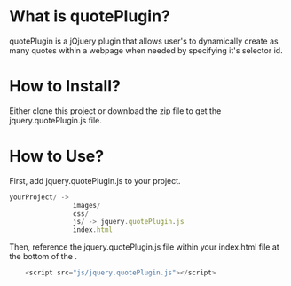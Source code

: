 # What is quotePlugin?

quotePlugin is a jQjuery plugin that allows user's to dynamically create as many quotes within
a webpage when needed by specifying it's selector id.

# How to Install?

Either clone this project or download the zip file to get the jquery.quotePlugin.js file.

# How to Use?

First, add jquery.quotePlugin.js to your project.

```js
yourProject/ ->
				images/
				css/
				js/ -> jquery.quotePlugin.js
				index.html
```

Then, reference the jquery.quotePlugin.js file within your index.html file at the bottom of the <body>.

```js
	<script src="js/jquery.quotePlugin.js"></script>
```